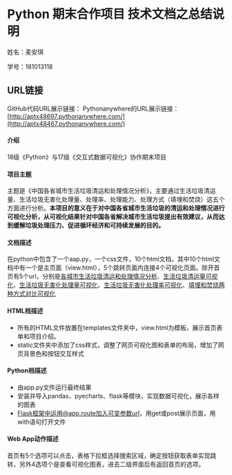 # Python 期末合作项目 技术文档之总结说明
姓名：麦安琪

学号：181013118
## URL链接
GitHub代码URL展示链接：[]()
Pythonanywhere的URL展示链接：[http://aptx48697.pythonanywhere.com/](http://aptx48467.pythonanywhere.com/)

#### 介绍
18级《Python》与17级《交互式数据可视化》协作期末项目

#### 项目主题
主题是《中国各省城市生活垃圾清运和处理情况分析》，主要通过生活垃圾清运量、生活垃圾无害化处理量、处理率、处理能力、处理方式（填埋和焚烧）这五个方面进行分析。**本项目的意义在于对中国各省城市生活垃圾的清运和处理情况进行可视化分析，从可视化结果针对中国各省解决城市生活垃圾提出有效建议，从而达到缓解垃圾处理压力、促进循环经济和可持续发展的目的。**

#### 文档描述
在python中包含了一个aap.py，一个css文件，10个html文档，其中10个html文档中有一个是主页面（view.html），5个跳转页面内连接4个可视化页面。除开首页有5个url，分别是[各城市生活垃圾清运和处理情况分析](http://aptx48467.pythonanywhere.com/hurun)、[生活垃圾清运量可视化](http://aptx48467.pythonanywhere.com/clear)、[生活垃圾无害化处理量可视化](http://aptx48467.pythonanywhere.com/deal)、[生活垃圾无害化处理率可视化](http://aptx48467.pythonanywhere.com/with)、[填埋和焚烧两种方式对比可视化](http://aptx48467.pythonanywhere.com/way)

#### HTML档描述
* 所有的HTML文件放置在templates文件夹中，view.html为模板，展示首页表单和项目介绍。
* static文件夹中添加了css样式，调整了网页可视化图和表单的布局，增加了网页背景色和按钮交互样式

#### Python档描述
* 由app.py文件运行最终结果
* 安装并导入pandas、pyecharts、flask等模块，实现数据可视化，展示各样的图表
* Flask框架中运用@app.route加入可变参数url，用get或post展示页面，用with语句打开文件


#### Web App动作描述
首页有5个选项可以点击，表格下拉框选择搜索区域，确定按钮获取表单实现跳转，另外4选项个是查看可视化图表，进去二级界面后有返回首页的选项。
